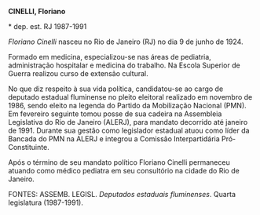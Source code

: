 **CINELLI, Floriano**

\* dep. est. RJ 1987-1991

*Floriano Cinelli* nasceu no Rio de Janeiro (RJ) no dia 9 de junho de
1924.

Formado em medicina, especializou-se nas áreas de pediatria,
administração hospitalar e medicina do trabalho. Na Escola Superior de
Guerra realizou curso de extensão cultural.

No que diz respeito à sua vida política, candidatou-se ao cargo de
deputado estadual fluminense no pleito eleitoral realizado em novembro
de 1986, sendo eleito na legenda do Partido da Mobilização Nacional
(PMN). Em fevereiro seguinte tomou posse de sua cadeira na Assembleia
Legislativa do Rio de Janeiro (ALERJ), para mandato decorrido até
janeiro de 1991. Durante sua gestão como legislador estadual atuou como
líder da Bancada do PMN na ALERJ e integrou a Comissão Interpartidária
Pró-Constituinte.

Após o término de seu mandato político Floriano Cinelli permaneceu
atuando como médico pediatra em seu consultório na cidade do Rio de
Janeiro.

FONTES: ASSEMB. LEGISL. *Deputados estaduais fluminenses*. Quarta
legislatura (1987-1991).
